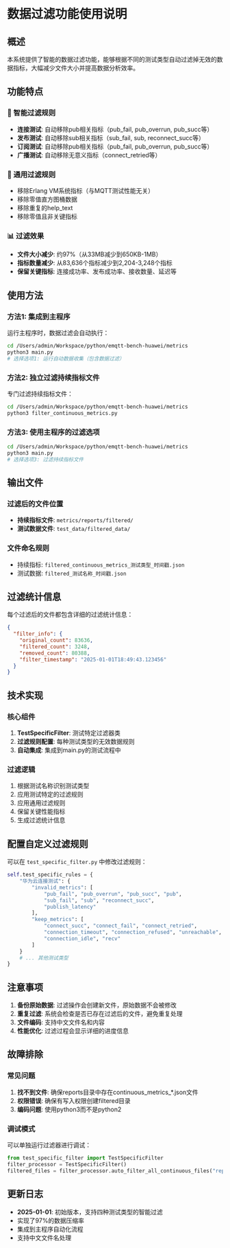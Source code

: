 # 数据过滤功能使用说明

## 概述

本系统提供了智能的数据过滤功能，能够根据不同的测试类型自动过滤掉无效的数据指标，大幅减少文件大小并提高数据分析效率。

## 功能特点

### 🎯 智能过滤规则
- **连接测试**: 自动移除pub相关指标（pub_fail, pub_overrun, pub_succ等）
- **发布测试**: 自动移除sub相关指标（sub_fail, sub, reconnect_succ等）
- **订阅测试**: 自动移除pub相关指标（pub_fail, pub_overrun, pub_succ等）
- **广播测试**: 自动移除无意义指标（connect_retried等）

### 🧹 通用过滤规则
- 移除Erlang VM系统指标（与MQTT测试性能无关）
- 移除零值直方图桶数据
- 移除重复的help_text
- 移除零值且非关键指标

### 📊 过滤效果
- **文件大小减少**: 约97%（从33MB减少到650KB-1MB）
- **指标数量减少**: 从83,636个指标减少到2,204-3,248个指标
- **保留关键指标**: 连接成功率、发布成功率、接收数量、延迟等

## 使用方法

### 方法1: 集成到主程序
运行主程序时，数据过滤会自动执行：

```bash
cd /Users/admin/Workspace/python/emqtt-bench-huawei/metrics
python3 main.py
# 选择选项1: 运行自动数据收集（包含数据过滤）
```

### 方法2: 独立过滤持续指标文件
专门过滤持续指标文件：

```bash
cd /Users/admin/Workspace/python/emqtt-bench-huawei/metrics
python3 filter_continuous_metrics.py
```

### 方法3: 使用主程序的过滤选项
```bash
cd /Users/admin/Workspace/python/emqtt-bench-huawei/metrics
python3 main.py
# 选择选项3: 过滤持续指标文件
```

## 输出文件

### 过滤后的文件位置
- **持续指标文件**: `metrics/reports/filtered/`
- **测试数据文件**: `test_data/filtered_data/`

### 文件命名规则
- 持续指标: `filtered_continuous_metrics_测试类型_时间戳.json`
- 测试数据: `filtered_测试名称_时间戳.json`

## 过滤统计信息

每个过滤后的文件都包含详细的过滤统计信息：

```json
{
  "filter_info": {
    "original_count": 83636,
    "filtered_count": 3248,
    "removed_count": 80388,
    "filter_timestamp": "2025-01-01T18:49:43.123456"
  }
}
```

## 技术实现

### 核心组件
1. **TestSpecificFilter**: 测试特定过滤器类
2. **过滤规则配置**: 每种测试类型的无效数据规则
3. **自动集成**: 集成到main.py的测试流程中

### 过滤逻辑
1. 根据测试名称识别测试类型
2. 应用测试特定的过滤规则
3. 应用通用过滤规则
4. 保留关键性能指标
5. 生成过滤统计信息

## 配置自定义过滤规则

可以在 `test_specific_filter.py` 中修改过滤规则：

```python
self.test_specific_rules = {
    "华为云连接测试": {
        "invalid_metrics": [
            "pub_fail", "pub_overrun", "pub_succ", "pub",
            "sub_fail", "sub", "reconnect_succ",
            "publish_latency"
        ],
        "keep_metrics": [
            "connect_succ", "connect_fail", "connect_retried",
            "connection_timeout", "connection_refused", "unreachable",
            "connection_idle", "recv"
        ]
    }
    # ... 其他测试类型
}
```

## 注意事项

1. **备份原始数据**: 过滤操作会创建新文件，原始数据不会被修改
2. **重复过滤**: 系统会检查是否已存在过滤后的文件，避免重复处理
3. **文件编码**: 支持中文文件名和内容
4. **性能优化**: 过滤过程会显示详细的进度信息

## 故障排除

### 常见问题
1. **找不到文件**: 确保reports目录中存在continuous_metrics_*.json文件
2. **权限错误**: 确保有写入权限创建filtered目录
3. **编码问题**: 使用python3而不是python2

### 调试模式
可以单独运行过滤器进行调试：

```python
from test_specific_filter import TestSpecificFilter
filter_processor = TestSpecificFilter()
filtered_files = filter_processor.auto_filter_all_continuous_files("reports")
```

## 更新日志

- **2025-01-01**: 初始版本，支持四种测试类型的智能过滤
- 实现了97%的数据压缩率
- 集成到主程序自动化流程
- 支持中文文件名处理
